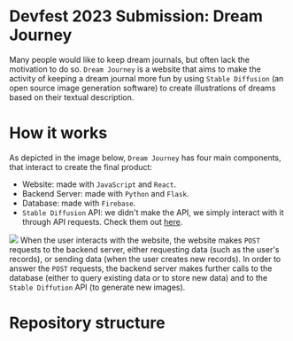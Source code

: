 # Devfest 2023 Submission: Dream Journey

Many people would like to keep dream journals, but often lack the motivation to do so. ```Dream Journey``` is a website that aims to make the activity of keeping a
dream journal more fun by using ```Stable Diffusion``` (an open source image generation software) to create illustrations of dreams based on their textual description.
# How it works
As depicted in the image below, ```Dream Journey``` has four main components, that interact to create the final product:
  * Website: made with ```JavaScript``` and ```React```.
  * Backend Server: made with ```Python``` and ```Flask```.
  * Database: made with ```Firebase```.
  * ```Stable Diffusion``` API: we didn't make the API, we simply interact with it through API requests. Check them out [here](https://stablediffusionapi.com/).
  
![](https://i.postimg.cc/FKNt9hqy/dev.png)
When the user interacts with the website, the website makes ```POST``` requests to the backend server, either requesting data (such as the user's records), or sending
data (when the user creates new records). In order to answer the ```POST``` requests, the backend server makes further calls to the database (either to query existing
data or to store new data) and to the ```Stable Diffution``` API (to generate new images).
  
# Repository structure
  
 
